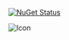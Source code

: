 [![NuGet Status](http://img.shields.io/nuget/v/PropertyChanged.Fody.svg?style=flat&max-age=86400)](https://www.nuget.org/packages/Kasay.DependencyProperty.WPF.Fody/)

![Icon](https://raw.githubusercontent.com/robinzevallos/Kasay.DependencyProperty.WPF.Fody/master/kasay_icon.png)
      

